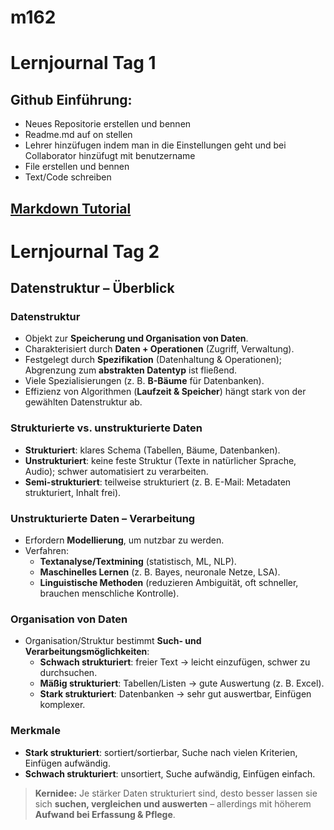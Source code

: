# m162

# Lernjournal Tag 1

## Github Einführung:
* Neues Repositorie erstellen und bennen
* Readme.md auf on stellen
* Lehrer hinzüfugen indem man in die Einstellungen geht und bei Collaborator hinzüfugt mit benutzername
* File erstellen und bennen
* Text/Code schreiben

## [Markdown Tutorial](https://www.markdowntutorial.com/de/conclusion/)

# Lernjournal Tag 2

## Datenstruktur – Überblick

### Datenstruktur
- Objekt zur **Speicherung und Organisation von Daten**.
- Charakterisiert durch **Daten + Operationen** (Zugriff, Verwaltung).
- Festgelegt durch **Spezifikation** (Datenhaltung & Operationen); Abgrenzung zum **abstrakten Datentyp** ist fließend.
- Viele Spezialisierungen (z. B. **B-Bäume** für Datenbanken).
- Effizienz von Algorithmen (**Laufzeit & Speicher**) hängt stark von der gewählten Datenstruktur ab.

### Strukturierte vs. unstrukturierte Daten
- **Strukturiert**: klares Schema (Tabellen, Bäume, Datenbanken).
- **Unstrukturiert**: keine feste Struktur (Texte in natürlicher Sprache, Audio); schwer automatisiert zu verarbeiten.
- **Semi-strukturiert**: teilweise strukturiert (z. B. E-Mail: Metadaten strukturiert, Inhalt frei).

### Unstrukturierte Daten – Verarbeitung
- Erfordern **Modellierung**, um nutzbar zu werden.
- Verfahren:
  - **Textanalyse/Textmining** (statistisch, ML, NLP).
  - **Maschinelles Lernen** (z. B. Bayes, neuronale Netze, LSA).
  - **Linguistische Methoden** (reduzieren Ambiguität, oft schneller, brauchen menschliche Kontrolle).

### Organisation von Daten
- Organisation/Struktur bestimmt **Such- und Verarbeitungsmöglichkeiten**:
  - **Schwach strukturiert**: freier Text → leicht einzufügen, schwer zu durchsuchen.
  - **Mäßig strukturiert**: Tabellen/Listen → gute Auswertung (z. B. Excel).
  - **Stark strukturiert**: Datenbanken → sehr gut auswertbar, Einfügen komplexer.

### Merkmale
- **Stark strukturiert**: sortiert/sortierbar, Suche nach vielen Kriterien, Einfügen aufwändig.
- **Schwach strukturiert**: unsortiert, Suche aufwändig, Einfügen einfach.

> **Kernidee:** Je stärker Daten strukturiert sind, desto besser lassen sie sich **suchen, vergleichen und auswerten** – allerdings mit höherem **Aufwand bei Erfassung & Pflege**.
